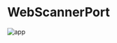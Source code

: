 # WebScannerPort

![app](https://user-images.githubusercontent.com/36919372/114386197-3368c700-9b91-11eb-92a5-eb3573f27c98.png)
